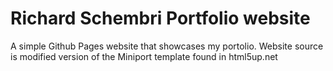 # Richard Schembri Portfolio website
A simple Github Pages website that showcases my portolio. Website source is modified
version of the Miniport template found in html5up.net
